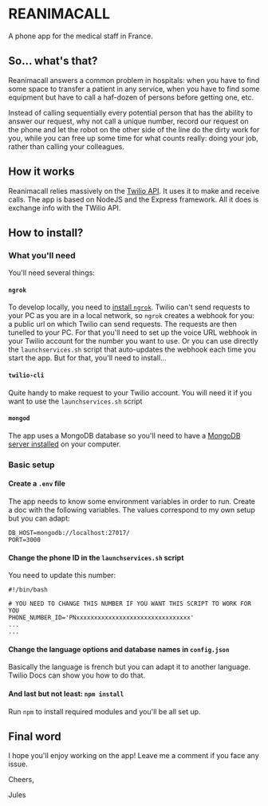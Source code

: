 # REANIMACALL

A phone app for the medical staff in France. 

## So... what's that?

Reanimacall answers a common problem in hospitals: when you have to find some space to transfer a patient in any service, 
when you have to find some equipment but have to call a haf-dozen of persons before getting one, etc.

Instead of calling sequentially every potential person that has the ability to answer our request, why not call a unique 
number, record our request on the phone and let the robot on the other side of the line do the dirty work for you, while
you can free up some time for what counts really: doing your job, rather than calling your colleagues.

## How it works

Reanimacall relies massively on the [Twilio API][1]. It uses it to make and receive calls. The app
is based on NodeJS and the Express framework. All it does is exchange info with the TWilio API.


## How to install?

### What you'll need

You'll need several things:

#### `ngrok`

To develop locally, you need to [install `ngrok`][2]. Twilio can't send requests to your PC as you are in a local network, so
`ngrok` creates a webhook for you: a public url on which Twilio can send requests. The requests are then tunelled to 
your PC. For that you'll need to set up the voice URL webhook in your Twilio account for the number you want to use. Or
you can use directly the `launchservices.sh` script that auto-updates the webhook each time you start the app. But for 
that, you'll need to install... 

#### `twilio-cli`
Quite handy to make request to your Twilio account. You will need it if you want to use the `launchservices.sh` script

#### `mongod` 
The app uses a MongoDB database so you'll need to have a [MongoDB server installed][3] 
on your computer.

[1]: https://www.twilio.com/
[2]: https://ngrok.com/
[3]: https://docs.mongodb.com/guides/server/install/

### Basic setup

#### Create a `.env` file

The app needs to know some environment variables in order to run. Create a doc with the following variables. The values 
correspond to my own setup but you can adapt:

```$xslt
DB_HOST=mongodb://localhost:27017/
PORT=3000
```

#### Change the phone ID in the `launchservices.sh` script

You need to update this number:
```$xslt 
#!/bin/bash

# YOU NEED TO CHANGE THIS NUMBER IF YOU WANT THIS SCRIPT TO WORK FOR YOU
PHONE_NUMBER_ID='PNxxxxxxxxxxxxxxxxxxxxxxxxxxxxxxxx'
...
...
```

#### Change the language options and database names in `config.json`

Basically the language is french but you can adapt it to another language. Twilio Docs can show you how to do that.

#### And last but not least: `npm install`

Run `npm` to install required modules and you'll be all set up.

## Final word
I hope you'll enjoy working on the app! Leave me a comment if you face any issue.

Cheers,

Jules
